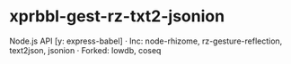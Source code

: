 # xprbbl-gest-rz-txt2-jsonion
Node.js API [y: express-babel]  ·  Inc: node-rhizome, rz-gesture-reflection, text2json, jsonion  ·  Forked: lowdb, coseq
